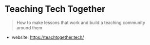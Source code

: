 # Teaching Tech Together

> How to make lessons that work and build a teaching community around them 

- website: https://teachtogether.tech/